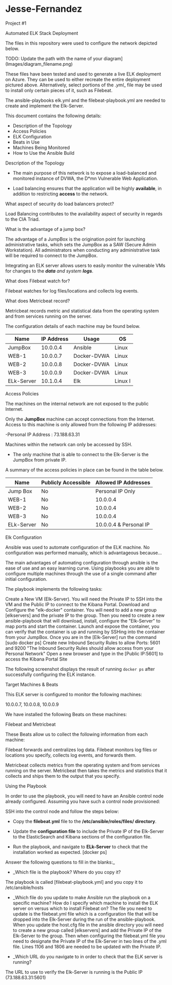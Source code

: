 # Jesse-Fernandez
Project #1

Automated ELK Stack Deployment

The files in this repository were used to configure the network depicted below.

TODO: Update the path with the name of your diagram](Images/diagram_filename.png)

These files have been tested and used to generate a live ELK deployment on Azure. They can be used to either recreate the entire deployment pictured above. Alternatively, select portions of the _.yml__ file may be used to install only certain pieces of it, such as Filebeat.

   The ansible-playbooks elk.yml and the filebeat-playbook.yml are needed to create and implement the Elk-Server.

This document contains the following details:
- Description of the Topology
- Access Policies
- ELK Configuration
- Beats in Use
- Machines Being Monitored
- How to Use the Ansible Build


Description of the Topology

- The main purpose of this network is to expose a load-balanced and monitored instance of DVWA, the D*mn Vulnerable Web Application.

- Load balancing ensures that the application will be highly __available__, in addition to restricting __access__ to the network.

 What aspect of security do load balancers protect?

Load Balancing contributes to the availability aspect of security in regards to the CIA Triad. 

What is the advantage of a jump box?

The advantage of a JumpBox is the origination point for launching administrative tasks, which sets the JumpBox as a SAW (Secure Admin Workstation). All administrators when conducting any administrative task will be required to connect to the JumpBox.

Integrating an ELK server allows users to easily monitor the vulnerable VMs for changes to the ___data__ and system __logs___.

 What does Filebeat watch for?

Filebeat watches for log files/locations and collects log events.

What does Metricbeat record?

Metricbeat records metric and statistical data from the operating system and from services running on the server.

The configuration details of each machine may be found below.

| Name       | IP Address | Usage        | OS  |
|---             |---              |---               |---        |
| JumpBox | 10.0.0.4   | Ansible      | Linux |
| WEB-1   | 10.0.0.7   | Docker-DVWA  | Linux |
| WEB-2   | 10.0.0.8  | Docker-DVWA  | Linux |
| WEB-3   | 10.0.0.9   | Docker-DVWA  | Linux |
| ELk-Server | 10.1.0.4  | Elk          | Linux I


Access Policies

The machines on the internal network are not exposed to the public Internet. 

Only the __JumpBox__ machine can accept connections from the Internet. Access to this machine is only allowed from the following IP addresses:

-Personal IP Address : 73.188.63.31

Machines within the network can only be accessed by SSH.

- The only machine that is able to connect to the Elk-Server is the JumpBox from private IP.

A summary of the access policies in place can be found in the table below.

| Name       | Publicly Accessible | Allowed IP Addresses   |
|----------           |--------------------|----------------------  |
|Jump Box       | No                  | Personal IP Only |
| WEB-1          | No                  | 10.0.0.4               |
| WEB-2          | No                  | 10.0.0.4               |
| WEB-3          | No                  | 10.0.0.4               |
| ELk-Server | No                    | 10.0.0.4 & Personal IP |

Elk Configuration

Ansible was used to automate configuration of the ELK machine. No configuration was performed manually, which is advantageous because…

The main advantages of automating configuration through ansible is the ease of use and an easy learning curve. Using playbooks you are able to configure multiple machines through the use of a single command after initial configuration.

The playbook implements the following tasks:

 Create a New VM (Elk-Server). You will need the Private IP to SSH into the VM and the Public IP to connect to the Kibana Portal.
Download and Configure the "elk-docker" container. You will need to add a new group [elkservers] and the private IP to the group. Then you need to create a new ansible-playbook that will download, install, configure the "Elk-Server" to map ports and start the container.
Launch and expose the container, you can verify that the container is up and running by SSHing into the container from your JumpBox. Once you are in the [Elk-Server] run the command [sudo docker ps]
Create new Inbound Security Rules to allow Ports: 5601 and 9200 "The Inbound Security Rules should allow access from your Personal Network"
Open a new browser and type in the [Public IP:5601] to access the Kibana Portal Site

The following screenshot displays the result of running `docker ps` after successfully configuring the ELK instance.


Target Machines & Beats

This ELK server is configured to monitor the following machines:

10.0.0.7, 10.0.0.8, 10.0.0.9

We have installed the following Beats on these machines:

Filebeat and Metricbeat

These Beats allow us to collect the following information from each machine:

 Filebeat forwards and centralizes log data. Filebeat monitors log files or locations you specify, collects log events, and forwards them.

Metricbeat collects metrics from the operating system and from services running on the server. Metricbeat then takes the metrics and statistics that it collects and ships them to the output that you specify.


Using the Playbook

In order to use the playbook, you will need to have an Ansible control node already configured. Assuming you have such a control node provisioned: 

SSH into the control node and follow the steps below:

- Copy the __filebeat.yml__ file to the __/etc/ansible/roles/files/ directory__.

- Update the __configuration file__ to include the Private IP of the Elk-Server to the ElasticSearch and Kibana sections of the configuration file.

- Run the playbook, and navigate to __ELk-Server__ to check that the installation worked as expected. [docker ps]

Answer the following questions to fill in the blanks:_

- _Which file is the playbook? Where do you copy it? 

The playbook is called [filebeat-playbook.yml] and you copy it to /etc/ansible/hosts

- _Which file do you update to make Ansible run the playbook on a specific machine? How do I specify which machine to install the ELK server on versus which to install Filebeat on? 
The file you need to update is the filebeat.yml file which is a configuration file that will be dropped into the Elk-Server during the run of the ansible-playbook. When you update the host.cfg file in the ansible directory you will need to create a new group called [elkservers] and add the Private IP of the Elk-Server to the group. Then when configuring the filebeat.yml file you need to designate the Private IP of the Elk-Server in two lines of the .yml file. Lines 1106 and 1806 are needed to be updated with the Private IP.

- _Which URL do you navigate to in order to check that the ELK server is running? 

The URL to use to verify the Elk-Server is running is the Public IP (73.188.63.31:5601)






